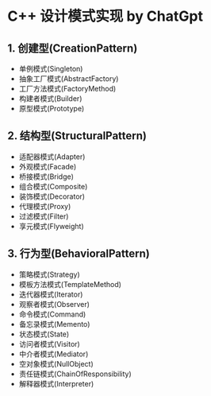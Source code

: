 # C++ 设计模式实现 by ChatGpt

## 1. 创建型(CreationPattern)
- 单例模式(Singleton)
- 抽象工厂模式(AbstractFactory)
- 工厂方法模式(FactoryMethod)
- 构建者模式(Builder)
- 原型模式(Prototype)

## 2. 结构型(StructuralPattern)
- 适配器模式(Adapter)
- 外观模式(Facade)
- 桥接模式(Bridge)
- 组合模式(Composite)
- 装饰模式(Decorator)
- 代理模式(Proxy)
- 过滤模式(Filter)
- 享元模式(Flyweight)

## 3. 行为型(BehavioralPattern)
- 策略模式(Strategy)
- 模板方法模式(TemplateMethod)
- 迭代器模式(Iterator)
- 观察者模式(Observer)
- 命令模式(Command)
- 备忘录模式(Memento)
- 状态模式(State)
- 访问者模式(Visitor)
- 中介者模式(Mediator)
- 空对象模式(NullObject)
- 责任链模式(ChainOfResponsibility)
- 解释器模式(Interpreter)
